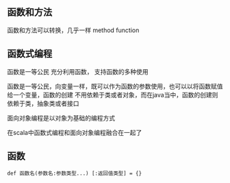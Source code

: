 ## 函数和方法

函数和方法可以转换，几乎一样 method function

## 函数式编程

函数是一等公民
充分利用函数， 支持函数的多种使用

函数是一等公民，向变量一样，既可以作为函数的参数使用，也可以以将函数赋值给一个变量，函数的创建
不用依赖于类或者对象，而在java当中，函数的创建则依赖于类，抽象类或者接口

面向对象编程是以对象为基础的编程方式

在scala中函数式编程和面向对象编程融合在一起了


## 函数

```
def 函数名(参数名:参数类型...) [:返回值类型] = {}

```